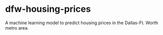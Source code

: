 # dfw-housing-prices
A machine learning model to predict housing prices in the Dallas-Ft. Worth metro area.
